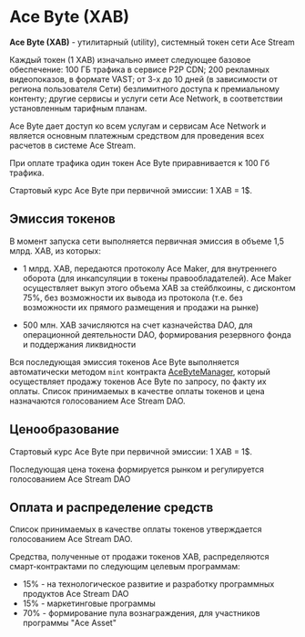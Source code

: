 # Ace Byte (XAB)

**Ace Byte (XAB)** - утилитарный (utility), системный токен сети Ace Stream

Каждый токен (1 XAB) изначально имеет следующее базовое обеспечение: 100 ГБ трафика в сервисе P2P CDN; 200 рекламных видеопоказов, в формате VAST; от 3-х до 10 дней (в зависимости от региона пользователя Сети) безлимитного доступа к премиальному контенту; другие сервисы и услуги сети Ace Network, в соответствии установленным тарифным планам.

Ace Byte дает доступ ко всем услугам и сервисам Ace Network и является основным платежным средством для проведения всех расчетов в системе Ace Stream.

При оплате трафика один токен Ace Byte приравнивается к 100 Гб трафика.

Стартовый курс Ace Byte при первичной эмиссии: 1 XAB = 1$.


## Эмиссия токенов

В момент запуска сети выполняется первичная эмиссия в объеме 1,5 млрд. XAB, из которых:

- 1 млрд. XAB, передаются протоколу Ace Maker, для внутреннего оборота (для инкапсуляции в токены правообладателей). Ace Maker осуществляет выкуп этого объема XAB за стейблкоины, с дисконтом 75%, без возможности их вывода из протокола (т.е. без возможности их прямого размещения и продажи на рынке)

- 500 млн. XAB зачисляются на счет казначейства DAO, для операционной деятельности DAO, формирования резервного фонда и поддержания ликвидности

Вся последующая эмиссия токенов Ace Byte выполняется автоматически методом `mint` контракта [AceByteManager][1], который осуществляет продажу токенов Ace Byte по запросу, по факту их оплаты. Список принимаемых в качестве оплаты токенов и цена назначаются голосованием Ace Stream DAO.


## Ценообразование

Стартовый курс Ace Byte при первичной эмиссии: 1 XAB = 1$.

Последующая цена токена формируется рынком и регулируется голосованием Ace Stream DAO


## Оплата и распределение средств

Список принимаемых в качестве оплаты токенов утверждается голосованием Ace Stream DAO.

Средства, полученные от продажи токенов XAB, распределяются смарт-контрактами по следующим целевым программам:

- 15% - на технологическое развитие и разработку программных продуктов Ace Stream DAO
- 15% - маркетинговые программы
- 70% - формирование пула вознаграждения, для участников программы "Ace Asset"


[1]: ../list-of-operations/ace-byte-manager.md
[2]: ../glossary/system-smart-contracts.md
[3]: ../list-of-operations/ace-asset.md
[5]: ../services/ace-asset.md
[7]: ../system-tokens/ace-time.md
[8]: ../system-tokens/ace-asset.md
[9]: ../list-of-operations/inflation.md

